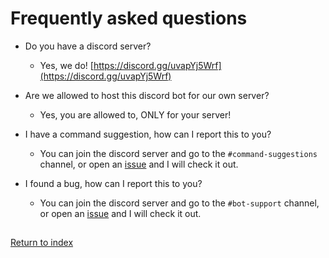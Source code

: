 # Frequently asked questions

- Do you have a discord server?

  - Yes, we do! [https://discord.gg/uvapYj5Wrf](https://discord.gg/uvapYj5Wrf)

- Are we allowed to host this discord bot for our own server?

  - Yes, you are allowed to, ONLY for your server!

- I have a command suggestion, how can I report this to you?

  - You can join the discord server and go to the `#command-suggestions` channel, or open an [issue](https://github.com/tovade/Andoi/issues) and I will check it out.

- I found a bug, how can I report this to you?
  - You can join the discord server and go to the `#bot-support` channel, or open an [issue](https://github.com/tovade/Andoi/issues) and I will check it out.

##

[Return to index](README.md)
